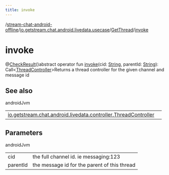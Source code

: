 ```yaml
---
title: invoke
---
```

/[stream-chat-android-offline](../../index.md)/[io.getstream.chat.android.livedata.usecase](../index.md)/[GetThread](index.md)/[invoke](invoke.md)  
  
  
  
# invoke  
@[CheckResult](https://developer.android.com/reference/kotlin/androidx/annotation/CheckResult.html)()abstract operator fun [invoke](invoke.md)(cid: [String](https://kotlinlang.org/api/latest/jvm/stdlib/kotlin/-string/index.html), parentId: [String](https://kotlinlang.org/api/latest/jvm/stdlib/kotlin/-string/index.html)): Call&lt;[ThreadController](../../io.getstream.chat.android.livedata.controller/ThreadController/index.md)&gt;Returns a thread controller for the given channel and message id  
  
## See also  
  
androidJvm  
  
| | |
|---|---|
| <a name="io.getstream.chat.android.livedata.usecase/GetThread/invoke/#kotlin.String#kotlin.String/PointingToDeclaration/"></a>[io.getstream.chat.android.livedata.controller.ThreadController](../../io.getstream.chat.android.livedata.controller/ThreadController/index.md)| <a name="io.getstream.chat.android.livedata.usecase/GetThread/invoke/#kotlin.String#kotlin.String/PointingToDeclaration/"></a>|
  
  
  
## Parameters  
  
androidJvm  
  
| | |
|---|---|
| <a name="io.getstream.chat.android.livedata.usecase/GetThread/invoke/#kotlin.String#kotlin.String/PointingToDeclaration/"></a>cid| <a name="io.getstream.chat.android.livedata.usecase/GetThread/invoke/#kotlin.String#kotlin.String/PointingToDeclaration/"></a>the full channel id. ie messaging:123|
| <a name="io.getstream.chat.android.livedata.usecase/GetThread/invoke/#kotlin.String#kotlin.String/PointingToDeclaration/"></a>parentId| <a name="io.getstream.chat.android.livedata.usecase/GetThread/invoke/#kotlin.String#kotlin.String/PointingToDeclaration/"></a>the message id for the parent of this thread|
  


